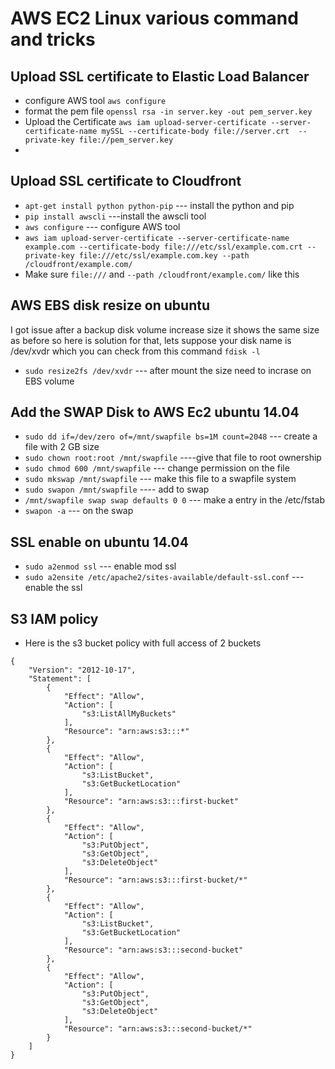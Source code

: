 # AWS EC2 Linux  various command and tricks 
## Upload SSL certificate to Elastic Load Balancer

* configure AWS tool `aws configure`
* format the pem file `openssl rsa -in server.key -out pem_server.key`
* Upload the Certificate `aws iam upload-server-certificate --server-certificate-name mySSL --certificate-body file://server.crt  --private-key file://pem_server.key`
* 
## Upload SSL certificate to Cloudfront

* `apt-get install python python-pip` --- install the python and pip
* `pip install awscli` ---install the awscli tool
* `aws configure` --- configure AWS tool
* `aws iam upload-server-certificate --server-certificate-name example.com --certificate-body file:///etc/ssl/example.com.crt --private-key file:///etc/ssl/example.com.key --path /cloudfront/example.com/`
* Make sure `file:///` and `--path /cloudfront/example.com/` like this

## AWS EBS disk resize on ubuntu 

I got issue after a backup disk volume increase size it shows the same size as before so here is solution for that, lets suppose your disk name is /dev/xvdr which you can check from this command `fdisk -l`

* `sudo resize2fs /dev/xvdr` --- after mount the size need to incrase on EBS volume

## Add the SWAP Disk to AWS Ec2 ubuntu 14.04

* `sudo dd if=/dev/zero of=/mnt/swapfile bs=1M count=2048` --- create a file with 2 GB size
* `sudo chown root:root /mnt/swapfile` ----give that file to root ownership
* `sudo chmod 600 /mnt/swapfile` --- change permission on the file
* `sudo mkswap /mnt/swapfile` --- make this file to a swapfile system
* `sudo swapon /mnt/swapfile` ---- add to swap
* `/mnt/swapfile swap swap defaults 0 0` --- make a entry in the /etc/fstab
* `swapon -a` --- on the swap

## SSL enable on ubuntu 14.04

* `sudo a2enmod ssl` --- enable mod ssl
* `sudo a2ensite /etc/apache2/sites-available/default-ssl.conf` --- enable the ssl 

## S3 IAM policy 
* Here is the s3 bucket policy with full access of 2 buckets
```
{
    "Version": "2012-10-17",
    "Statement": [
        {
            "Effect": "Allow",
            "Action": [
                "s3:ListAllMyBuckets"
            ],
            "Resource": "arn:aws:s3:::*"
        },
        {
            "Effect": "Allow",
            "Action": [
                "s3:ListBucket",
                "s3:GetBucketLocation"
            ],
            "Resource": "arn:aws:s3:::first-bucket"
        },
        {
            "Effect": "Allow",
            "Action": [
                "s3:PutObject",
                "s3:GetObject",
                "s3:DeleteObject"
            ],
            "Resource": "arn:aws:s3:::first-bucket/*"
        },
        {
            "Effect": "Allow",
            "Action": [
                "s3:ListBucket",
                "s3:GetBucketLocation"
            ],
            "Resource": "arn:aws:s3:::second-bucket"
        },
        {
            "Effect": "Allow",
            "Action": [
                "s3:PutObject",
                "s3:GetObject",
                "s3:DeleteObject"
            ],
            "Resource": "arn:aws:s3:::second-bucket/*"
        }
    ]
}
```
